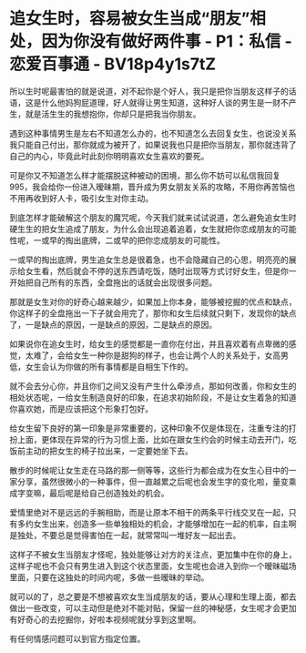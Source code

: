 # 追女生时，容易被女生当成“朋友”相处，因为你没有做好两件事 - P1：私信 - 恋爱百事通 - BV18p4y1s7tZ

所以生时呢最害怕的就是说道，对不起你是个好人，我只是把你当朋友这样子的话语，这是什么他妈狗屁道理，好人就得让男生知道，这种好人谈的男生是一财不产生，就是活生生的我想抱你，你却只是把我当你朋友。

遇到这种事情男生是左右不知道怎么办的，也不知道怎么去回复女生，也说没关系我只能自己付出，那你就成为被开了，如果说我也只是把你当朋友，那你就违背了自己的内心，毕竟此时此刻你明明喜欢女生喜欢的要死。

可是你又不知道怎么样才能摆脱这种被动的困境，那么你不妨可以私信我回复995，我会给你一份进入暧昧期，晋升成为男女朋友关系的攻略，不用你再苦恼也不用再收到好人卡，吸引女生对你主动。

到底怎样才能破解这个朋友的魔咒呢，今天我们就来试试说道，怎么避免追女生时硬生生的把女生追成了朋友，为什么会出现追着追着，女生就把你恋成朋友的可能性呢，一或早的掏出底牌，二或早的把你恋成朋友的可能性。

一或早的掏出底牌，男生追女生总是很着急，也不会隐藏自己的心思，明亮亮的展示给女生看，然后就会不停的送东西请吃饭，随时出现等方式讨好女生，但是你一开始把自己所有的东西，全盘拖出的话就会出现很多问题。

那就是女生对你的好奇心越来越少，如果加上你本身，能够被挖掘的优点和缺点，你这样子的全盘拖出一下子就会用完了，那你和女生后续就只剩下，发现你的缺点了，一是缺点的原因，一是缺点的原因，二是缺点的原因。

如果说你在追女生时，给女生的感觉都是一直你在付出，并且喜欢着有点卑微的感觉，太难了，会给女生一种你是甜狗的样子，也会让两个人的关系处于，女高男低，女生会认为你做的所有事情都是自相生下作的。

就不会去分心你，并且你们之间又没有产生什么牵涉点，那如何改善，你和女生的相处状态呢，一给女生制造良好的印象，在追求初始阶段，不是让女生着急的知道你喜欢她，而是应该把这个形象打包好。

给女生留下良好的第一印象是非常重要的，这种印象不仅是体现在，注重专注的打扮上面，更体现在异常的行为习惯上面，比如在跟女生约会的时候主动去开门，吃饭前主动的把女生的椅子拉出来，一定要她坐下去。

散步的时候呢让女生走在马路的那一侧等等，这些行为都会成为在女生心目中的一家分享，虽然很微小的一种事件，但一直越累之后呢也会发生字的变化啦，量变乘成字变嘛，最后呢是给自己创造独处的机会。

爱情里绝对不是远远的手腕相助，而是让原本不相干的两条平行线交叉在一起，只有多约女生出来，创造多一些单独相处的机会，才能够增加在一起的机率，自主啊是独处，不要总是觉得害怕在一起，就常常叫一堆好友一起出去。

这样子不被女生当朋友才怪呢，独处能够让对方的关注点，更加集中在你的身上，这样子呢也不会只有男生进入到这个状态里面，女生呢也会进入到你一个暧昧磁场里面，只要在这独处的时间内呢，多做一些暧昧的举动。

就可以的了，总之要是不想被喜欢女生当成朋友的话，要从心理和生理上面，都去做出一些改变，可以主动但是绝对不能对贴，保留一丝的神秘感，女生呢才会更加有好奇心的去挖掘你，好啦本视频呢就分享到这里啊。

有任何情感问题可以到官方指定位置。